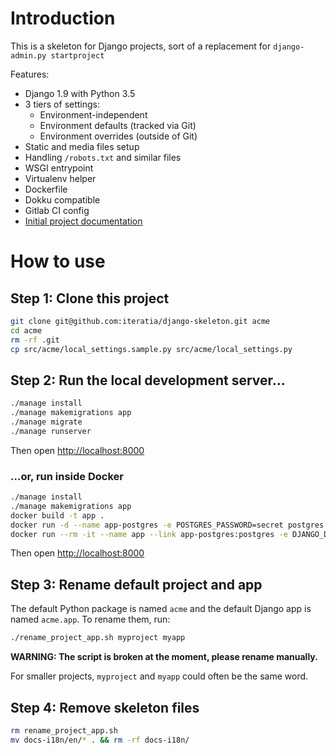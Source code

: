 # Introduction

This is a skeleton for Django projects, sort of a replacement for `django-admin.py startproject`

Features:

* Django 1.9 with Python 3.5
* 3 tiers of settings:
	* Environment-independent
	* Environment defaults (tracked via Git)
	* Environment overrides (outside of Git)
* Static and media files setup
* Handling `/robots.txt` and similar files
* WSGI entrypoint
* Virtualenv helper
* Dockerfile
* Dokku compatible
* Gitlab CI config
* [Initial project documentation](docs-i18n/en/README.md)

# How to use

## Step 1: Clone this project

```bash
git clone git@github.com:iteratia/django-skeleton.git acme
cd acme
rm -rf .git
cp src/acme/local_settings.sample.py src/acme/local_settings.py
```

## Step 2: Run the local development server...

```bash
./manage install
./manage makemigrations app
./manage migrate
./manage runserver
```

Then open <http://localhost:8000>

### ...or, run inside Docker

```bash
./manage install
./manage makemigrations app
docker build -t app .
docker run -d --name app-postgres -e POSTGRES_PASSWORD=secret postgres
docker run --rm -it --name app --link app-postgres:postgres -e DJANGO_DEBUG=1 -v $(pwd)/var/media:/app/var/media -p 8000:80 app
```

Then open <http://localhost:8000>

## Step 3: Rename default project and app

The default Python package is named `acme` and the default Django app is named `acme.app`. To rename them, run:

```bash
./rename_project_app.sh myproject myapp
```

**WARNING: The script is broken at the moment, please rename manually.**

For smaller projects, `myproject` and `myapp` could often be the same word.

## Step 4: Remove skeleton files

```bash
rm rename_project_app.sh
mv docs-i18n/en/* . && rm -rf docs-i18n/
```
